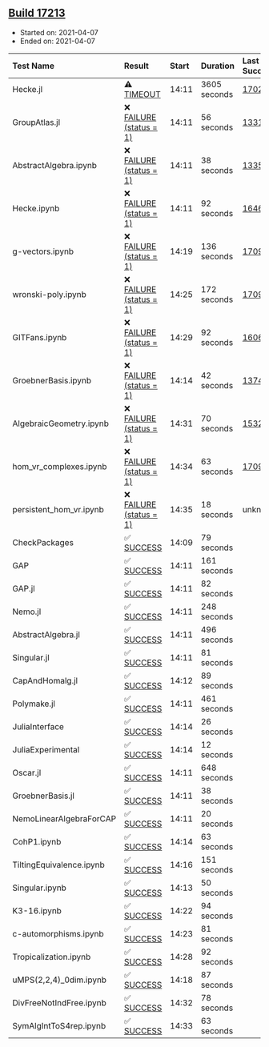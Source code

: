 ## [Build 17213](https://oscarci.mathematik.uni-kl.de/job/oscar/17213/)

* Started on: 2021-04-07
* Ended on: 2021-04-07

| Test Name    | Result | Start | Duration | Last Success | First Failure |
|:-------------|:-------|:------|:---------|:-------------|:--------------|
| Hecke.jl | ⚠ [TIMEOUT](https://oscarci.mathematik.uni-kl.de/job/oscar/17213/artifact/logs/build-17213/Hecke.jl.log) | 14:11 | 3605 seconds | [17022](https://oscarci.mathematik.uni-kl.de/job/oscar/17022/) | [17023](https://oscarci.mathematik.uni-kl.de/job/oscar/17023/) |
| GroupAtlas.jl | ❌ [FAILURE (status = 1)](https://oscarci.mathematik.uni-kl.de/job/oscar/17213/artifact/logs/build-17213/GroupAtlas.jl.log) | 14:11 | 56 seconds | [13311](https://oscarci.mathematik.uni-kl.de/job/oscar/13311/) | [13312](https://oscarci.mathematik.uni-kl.de/job/oscar/13312/) |
| AbstractAlgebra.ipynb | ❌ [FAILURE (status = 1)](https://oscarci.mathematik.uni-kl.de/job/oscar/17213/artifact/logs/build-17213/AbstractAlgebra.ipynb.log) | 14:11 | 38 seconds | [13355](https://oscarci.mathematik.uni-kl.de/job/oscar/13355/) | [13356](https://oscarci.mathematik.uni-kl.de/job/oscar/13356/) |
| Hecke.ipynb | ❌ [FAILURE (status = 1)](https://oscarci.mathematik.uni-kl.de/job/oscar/17213/artifact/logs/build-17213/Hecke.ipynb.log) | 14:11 | 92 seconds | [16463](https://oscarci.mathematik.uni-kl.de/job/oscar/16463/) | [16464](https://oscarci.mathematik.uni-kl.de/job/oscar/16464/) |
| g-vectors.ipynb | ❌ [FAILURE (status = 1)](https://oscarci.mathematik.uni-kl.de/job/oscar/17213/artifact/logs/build-17213/g-vectors.ipynb.log) | 14:19 | 136 seconds | [17099](https://oscarci.mathematik.uni-kl.de/job/oscar/17099/) | [17100](https://oscarci.mathematik.uni-kl.de/job/oscar/17100/) |
| wronski-poly.ipynb | ❌ [FAILURE (status = 1)](https://oscarci.mathematik.uni-kl.de/job/oscar/17213/artifact/logs/build-17213/wronski-poly.ipynb.log) | 14:25 | 172 seconds | [17098](https://oscarci.mathematik.uni-kl.de/job/oscar/17098/) | [17099](https://oscarci.mathematik.uni-kl.de/job/oscar/17099/) |
| GITFans.ipynb | ❌ [FAILURE (status = 1)](https://oscarci.mathematik.uni-kl.de/job/oscar/17213/artifact/logs/build-17213/GITFans.ipynb.log) | 14:29 | 92 seconds | [16068](https://oscarci.mathematik.uni-kl.de/job/oscar/16068/) | [16069](https://oscarci.mathematik.uni-kl.de/job/oscar/16069/) |
| GroebnerBasis.ipynb | ❌ [FAILURE (status = 1)](https://oscarci.mathematik.uni-kl.de/job/oscar/17213/artifact/logs/build-17213/GroebnerBasis.ipynb.log) | 14:14 | 42 seconds | [13748](https://oscarci.mathematik.uni-kl.de/job/oscar/13748/) | [13749](https://oscarci.mathematik.uni-kl.de/job/oscar/13749/) |
| AlgebraicGeometry.ipynb | ❌ [FAILURE (status = 1)](https://oscarci.mathematik.uni-kl.de/job/oscar/17213/artifact/logs/build-17213/AlgebraicGeometry.ipynb.log) | 14:31 | 70 seconds | [15322](https://oscarci.mathematik.uni-kl.de/job/oscar/15322/) | [15323](https://oscarci.mathematik.uni-kl.de/job/oscar/15323/) |
| hom_vr_complexes.ipynb | ❌ [FAILURE (status = 1)](https://oscarci.mathematik.uni-kl.de/job/oscar/17213/artifact/logs/build-17213/hom_vr_complexes.ipynb.log) | 14:34 | 63 seconds | [17099](https://oscarci.mathematik.uni-kl.de/job/oscar/17099/) | [17100](https://oscarci.mathematik.uni-kl.de/job/oscar/17100/) |
| persistent_hom_vr.ipynb | ❌ [FAILURE (status = 1)](https://oscarci.mathematik.uni-kl.de/job/oscar/17213/artifact/logs/build-17213/persistent_hom_vr.ipynb.log) | 14:35 | 18 seconds | unknown | unknown |
| CheckPackages | ✅ [SUCCESS](https://oscarci.mathematik.uni-kl.de/job/oscar/17213/artifact/logs/build-17213/CheckPackages.log) | 14:09 | 79 seconds |  |  |
| GAP | ✅ [SUCCESS](https://oscarci.mathematik.uni-kl.de/job/oscar/17213/artifact/logs/build-17213/GAP.log) | 14:11 | 161 seconds |  |  |
| GAP.jl | ✅ [SUCCESS](https://oscarci.mathematik.uni-kl.de/job/oscar/17213/artifact/logs/build-17213/GAP.jl.log) | 14:11 | 82 seconds |  |  |
| Nemo.jl | ✅ [SUCCESS](https://oscarci.mathematik.uni-kl.de/job/oscar/17213/artifact/logs/build-17213/Nemo.jl.log) | 14:11 | 248 seconds |  |  |
| AbstractAlgebra.jl | ✅ [SUCCESS](https://oscarci.mathematik.uni-kl.de/job/oscar/17213/artifact/logs/build-17213/AbstractAlgebra.jl.log) | 14:11 | 496 seconds |  |  |
| Singular.jl | ✅ [SUCCESS](https://oscarci.mathematik.uni-kl.de/job/oscar/17213/artifact/logs/build-17213/Singular.jl.log) | 14:11 | 81 seconds |  |  |
| CapAndHomalg.jl | ✅ [SUCCESS](https://oscarci.mathematik.uni-kl.de/job/oscar/17213/artifact/logs/build-17213/CapAndHomalg.jl.log) | 14:12 | 89 seconds |  |  |
| Polymake.jl | ✅ [SUCCESS](https://oscarci.mathematik.uni-kl.de/job/oscar/17213/artifact/logs/build-17213/Polymake.jl.log) | 14:11 | 461 seconds |  |  |
| JuliaInterface | ✅ [SUCCESS](https://oscarci.mathematik.uni-kl.de/job/oscar/17213/artifact/logs/build-17213/JuliaInterface.log) | 14:14 | 26 seconds |  |  |
| JuliaExperimental | ✅ [SUCCESS](https://oscarci.mathematik.uni-kl.de/job/oscar/17213/artifact/logs/build-17213/JuliaExperimental.log) | 14:14 | 12 seconds |  |  |
| Oscar.jl | ✅ [SUCCESS](https://oscarci.mathematik.uni-kl.de/job/oscar/17213/artifact/logs/build-17213/Oscar.jl.log) | 14:11 | 648 seconds |  |  |
| GroebnerBasis.jl | ✅ [SUCCESS](https://oscarci.mathematik.uni-kl.de/job/oscar/17213/artifact/logs/build-17213/GroebnerBasis.jl.log) | 14:11 | 38 seconds |  |  |
| NemoLinearAlgebraForCAP | ✅ [SUCCESS](https://oscarci.mathematik.uni-kl.de/job/oscar/17213/artifact/logs/build-17213/NemoLinearAlgebraForCAP.log) | 14:11 | 20 seconds |  |  |
| CohP1.ipynb | ✅ [SUCCESS](https://oscarci.mathematik.uni-kl.de/job/oscar/17213/artifact/logs/build-17213/CohP1.ipynb.log) | 14:14 | 63 seconds |  |  |
| TiltingEquivalence.ipynb | ✅ [SUCCESS](https://oscarci.mathematik.uni-kl.de/job/oscar/17213/artifact/logs/build-17213/TiltingEquivalence.ipynb.log) | 14:16 | 151 seconds |  |  |
| Singular.ipynb | ✅ [SUCCESS](https://oscarci.mathematik.uni-kl.de/job/oscar/17213/artifact/logs/build-17213/Singular.ipynb.log) | 14:13 | 50 seconds |  |  |
| K3-16.ipynb | ✅ [SUCCESS](https://oscarci.mathematik.uni-kl.de/job/oscar/17213/artifact/logs/build-17213/K3-16.ipynb.log) | 14:22 | 94 seconds |  |  |
| c-automorphisms.ipynb | ✅ [SUCCESS](https://oscarci.mathematik.uni-kl.de/job/oscar/17213/artifact/logs/build-17213/c-automorphisms.ipynb.log) | 14:23 | 81 seconds |  |  |
| Tropicalization.ipynb | ✅ [SUCCESS](https://oscarci.mathematik.uni-kl.de/job/oscar/17213/artifact/logs/build-17213/Tropicalization.ipynb.log) | 14:28 | 92 seconds |  |  |
| uMPS(2,2,4)_0dim.ipynb | ✅ [SUCCESS](https://oscarci.mathematik.uni-kl.de/job/oscar/17213/artifact/logs/build-17213/uMPS-2-2-4-_0dim.ipynb.log) | 14:18 | 87 seconds |  |  |
| DivFreeNotIndFree.ipynb | ✅ [SUCCESS](https://oscarci.mathematik.uni-kl.de/job/oscar/17213/artifact/logs/build-17213/DivFreeNotIndFree.ipynb.log) | 14:32 | 78 seconds |  |  |
| SymAlgIntToS4rep.ipynb | ✅ [SUCCESS](https://oscarci.mathematik.uni-kl.de/job/oscar/17213/artifact/logs/build-17213/SymAlgIntToS4rep.ipynb.log) | 14:33 | 63 seconds |  |  |
